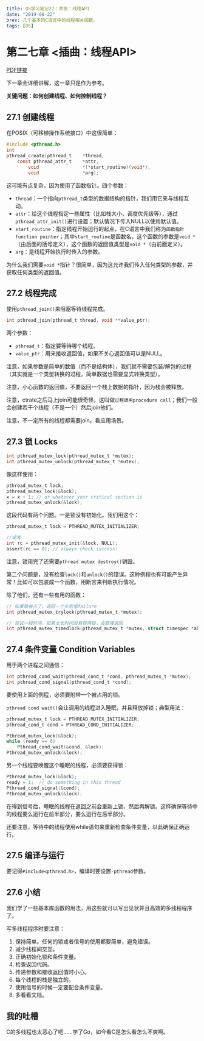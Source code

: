 ```yaml lw-blog-meta
title: OS学习笔记27：并发：线程API
date: "2019-08-22"
brev: 几个基本的C语言中的线程相关函数。
tags: [OS]
```


# 第二七章 <插曲：线程API>

[PDF链接](http://pages.cs.wisc.edu/~remzi/OSTEP/threads-api.pdf)

下一章会详细讲解，这一章只是作为参考。

**关键问题：如何创建线程、如何控制线程？**

## 27.1 创建线程

在POSIX（可移植操作系统接口）中这很简单：

```c
#include <pthread.h>
int
pthread_create(pthread_t    *thread,
    const pthread_attr_t    *attr,
        void                *(*start_routine)(void*),
        void                *arg);
```

这可能有点复杂，因为使用了函数指针。四个参数：

- `thread`：一个指向`pthread_t`类型的数据结构的指针，我们用它来与线程互动。
- `attr`：给这个线程指定一些属性（比如栈大小，调度优先级等），通过`pthread_attr_init()`进行设置；默认情况下传入NULL以使用默认值。
- `start_routine`：指定线程开始运行的起点，在C语言中我们称为`函数指针function pointer`；其中`start_routine`是函数名，这个函数的参数是`void *`（由后面的括号定义），这个函数的返回值类型是`void *`（由前面定义）。
- `arg`：是线程开始执行时传入的参数。

为什么我们需要`void *`指针？很简单，因为这允许我们传入任何类型的参数，并获取任何类型的返回值。

## 27.2 线程完成

使用`pthread_join()`来阻塞等待线程完成。

```c
int pthread_join(pthread_t thread, void **value_ptr);
```

两个参数：

- `pthread_t`：指定要等待哪个线程。
- `value_ptr`：用来接收返回值，如果不关心返回值可以是NULL。

注意，如果参数是简单的数值（而不是结构体），我们就不需要包装/解包的过程（其实就是一个类型转换的过程，简单数据也需要显式转换类型）。

注意，小心函数的返回值，不要返回一个栈上数据的指针，因为栈会被释放。

注意，ctrate之后马上join可能很奇怪，这叫做`过程调用procedure call`；我们一般会创建若干个线程（不是一个）然后join他们。

注意，不一定所有的线程都需要join。看应用场景。

## 27.3 锁 Locks

```c
int pthread_mutex_lock(pthread_mutex_t *mutex);
int pthread_mutex_unlock(pthread_mutex_t *mutex);
```

像这样使用：

```c
pthread_mutex_t lock;
pthread_mutex_lock(&lock);
x = x + 1; // or whatever your critical section is
pthread_mutex_unlock(&lock);
```

这段代码有两个问题。一是锁没有初始化。我们用这个：

```c
pthread_mutex_t lock = PTHREAD_MUTEX_INITIALIZER;

//或者
int rc = pthread_mutex_init(&lock, NULL);
assert(rc == 0); // always check success!
```

注意，锁用完了还需要`pthread mutex destroy()`销毁。

第二个问题是，没有检查`lock()`和`unlock()`的错误。这种例程也有可能产生异常！比如可以包装成一个函数，用断言来判断执行情况。

除了他们，还有一些有用的函数：

```c
// 如果锁被占了，返回一个失败值failure
int pthread_mutex_trylock(pthread_mutex_t *mutex);

// 尝试一段时间，如果太长时间没有获得锁，会直接返回
int pthread_mutex_timedlock(pthread_mutex_t *mutex, struct timespec *abs_timeout);
```

## 27.4 条件变量 Condition Variables

用于两个进程之间通信：

```c
int pthread_cond_wait(pthread_cond_t *cond, pthread_mutex_t *mutex);
int pthread_cond_signal(pthread_cond_t *cond);
```

要使用上面的例程，必须要附带一个被占用的锁。

`pthread cond wait()`会让调用的线程进入睡眠，并且释放掉锁；典型用法：

```c
pthread_mutex_t lock = PTHREAD_MUTEX_INITIALIZER;
pthread_cond_t cond = PTHREAD_COND_INITIALIZER;

Pthread_mutex_lock(&lock);
while (ready == 0)
    Pthread_cond_wait(&cond, &lock);
Pthread_mutex_unlock(&lock);
```

另一个线程要唤醒这个睡眠的线程，必须要获得锁：

```c
Pthread_mutex_lock(&lock);
ready = 1;  // do something in this thread
Pthread_cond_signal(&cond);
Pthread_mutex_unlock(&lock);
```

在得到信号后，睡眠的线程在返回之前会重新上锁，然后再解锁。这样确保等待中的线程要么运行在前半部分，要么运行在后半部分。

还要注意，等待中的线程使用while语句来重新检查条件变量，以此确保正确运行。

## 27.5 编译与运行

要记得`#include<pthread.h>`，编译时要设置`-pthread`参数。

## 27.6 小结

我们学了一些基本库函数的用法，用这些就可以写出见状并且高效的多线程程序了。

写多线程程序时要注意：

1. 保持简单。任何的锁或者信号的使用都要简单，避免错误。
2. 减少线程间交互。
3. 正确初始化锁和条件变量。
4. 检查返回代码。
5. 传递参数和接收返回值时小心。
6. 每个线程的栈是独立的。
7. 使用信号的时候一定要配合条件变量。
8. 多看看文档。

## 我的吐槽

C的多线程也太恶心了吧……学了Go，如今看C是怎么看怎么不爽啊。
